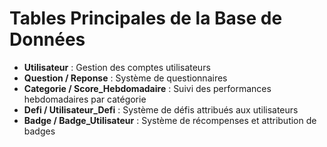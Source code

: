 # Tables Principales de la Base de Données

- **Utilisateur** : Gestion des comptes utilisateurs
- **Question / Reponse** : Système de questionnaires
- **Categorie / Score_Hebdomadaire** : Suivi des performances hebdomadaires par catégorie
- **Defi / Utilisateur_Defi** : Système de défis attribués aux utilisateurs
- **Badge / Badge_Utilisateur** : Système de récompenses et attribution de badges
